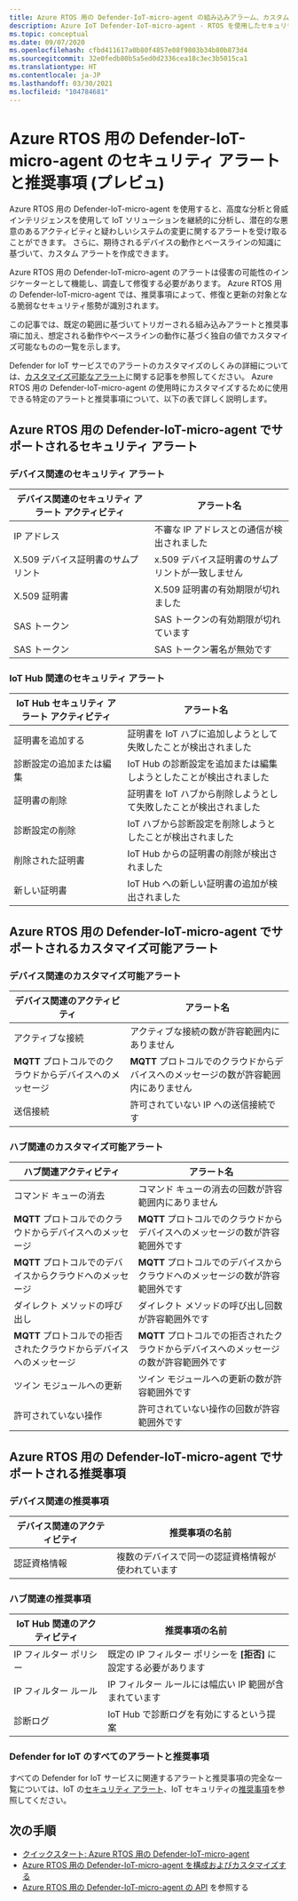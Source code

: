 ```yaml
---
title: Azure RTOS 用の Defender-IoT-micro-agent の組み込みアラーム、カスタム可能アラーム、および推奨事項
description: Azure IoT Defender-IoT-micro-agent - RTOS を使用したセキュリティ アラートと推奨される修復方法について説明します。
ms.topic: conceptual
ms.date: 09/07/2020
ms.openlocfilehash: cfbd411617a0b80f4857e08f9803b34b80b873d4
ms.sourcegitcommit: 32e0fedb80b5a5ed0d2336cea18c3ec3b5015ca1
ms.translationtype: HT
ms.contentlocale: ja-JP
ms.lasthandoff: 03/30/2021
ms.locfileid: "104784681"
---
```

# <a name="defender-iot-micro-agent-for-azure-rtos-security-alerts-and-recommendations-preview"></a>Azure RTOS 用の Defender-IoT-micro-agent のセキュリティ アラートと推奨事項 (プレビュ)

Azure RTOS 用の Defender-IoT-micro-agent を使用すると、高度な分析と脅威インテリジェンスを使用して IoT ソリューションを継続的に分析し、潜在的な悪意のあるアクティビティと疑わしいシステムの変更に関するアラートを受け取ることができます。 さらに、期待されるデバイスの動作とベースラインの知識に基づいて、カスタム アラートを作成できます。

Azure RTOS 用の Defender-IoT-micro-agent のアラートは侵害の可能性のインジケーターとして機能し、調査して修復する必要があります。 Azure RTOS 用の Defender-IoT-micro-agent では、推奨事項によって、修復と更新の対象となる脆弱なセキュリティ態勢が識別されます。 

この記事では、既定の範囲に基づいてトリガーされる組み込みアラートと推奨事項に加え、想定される動作やベースラインの動作に基づく独自の値でカスタマイズ可能なものの一覧を示します。 

Defender for IoT サービスでのアラートのカスタマイズのしくみの詳細については、[カスタマイズ可能なアラート](concept-customizable-security-alerts.md)に関する記事を参照してください。 Azure RTOS 用の Defender-IoT-micro-agent の使用時にカスタマイズするために使用できる特定のアラートと推奨事項について、以下の表で詳しく説明します。 

## <a name="defender-iot-micro-agent-for-azure-rtos-supported-security-alerts"></a>Azure RTOS 用の Defender-IoT-micro-agent でサポートされるセキュリティ アラート

### <a name="device-related-security-alerts"></a>デバイス関連のセキュリティ アラート

|デバイス関連のセキュリティ アラート アクティビティ  |アラート名  |
|---------|---------|
|IP アドレス| 不審な IP アドレスとの通信が検出されました|
|X.509 デバイス証明書のサムプリント|x.509 デバイス証明書のサムプリントが一致しません|
|X.509 証明書| X.509 証明書の有効期限が切れました|
|SAS トークン| SAS トークンの有効期限が切れています|
|SAS トークン| SAS トークン署名が無効です|

### <a name="iot-hub-related-security-alerts"></a>IoT Hub 関連のセキュリティ アラート

|IoT Hub セキュリティ アラート アクティビティ  |アラート名  |
|---------|---------|
|証明書を追加する    |  証明書を IoT ハブに追加しようとして失敗したことが検出されました       |
|診断設定の追加または編集    | IoT Hub の診断設定を追加または編集しようとしたことが検出されました      |
|証明書の削除    |  証明書を IoT ハブから削除しようとして失敗したことが検出されました       |
|診断設定の削除    |  IoT ハブから診断設定を削除しようとしたことが検出されました      |
|削除された証明書    | IoT Hub からの証明書の削除が検出されました        |
|新しい証明書     |  IoT Hub への新しい証明書の追加が検出されました       |

## <a name="defender-iot-micro-agent-for-azure-rtos-supported-customizable-alerts"></a>Azure RTOS 用の Defender-IoT-micro-agent でサポートされるカスタマイズ可能アラート

### <a name="device-related-customizable-alerts"></a>デバイス関連のカスタマイズ可能アラート

|デバイス関連のアクティビティ |アラート名  |
|---------|---------|
|アクティブな接続|アクティブな接続の数が許容範囲内にありません|
|**MQTT** プロトコルでのクラウドからデバイスへのメッセージ|**MQTT** プロトコルでのクラウドからデバイスへのメッセージの数が許容範囲内にありません|
|送信接続| 許可されていない IP への送信接続です|

### <a name="hub-related-customizable-alerts"></a>ハブ関連のカスタマイズ可能アラート 

|ハブ関連アクティビティ  |アラート名  |
|---------|---------|
|コマンド キューの消去     |  コマンド キューの消去の回数が許容範囲内にありません       |
|**MQTT** プロトコルでのクラウドからデバイスへのメッセージ    |  **MQTT** プロトコルでのクラウドからデバイスへのメッセージの数が許容範囲外です       |
|**MQTT** プロトコルでのデバイスからクラウドへのメッセージ    | **MQTT** プロトコルでのデバイスからクラウドへのメッセージの数が許容範囲外です        |
|ダイレクト メソッドの呼び出し     |  ダイレクト メソッドの呼び出し回数が許容範囲外です       |
|**MQTT** プロトコルでの拒否されたクラウドからデバイスへのメッセージ     |   **MQTT** プロトコルでの拒否されたクラウドからデバイスへのメッセージの数が許容範囲外です      |
|ツイン モジュールへの更新     |  ツイン モジュールへの更新の数が許容範囲外です       |
|許可されていない操作    |  許可されていない操作の回数が許容範囲外です       |

## <a name="defender-iot-micro-agent-for-azure-rtos-supported-recommendations"></a>Azure RTOS 用の Defender-IoT-micro-agent でサポートされる推奨事項

### <a name="device-related-recommendations"></a>デバイス関連の推奨事項

|デバイス関連のアクティビティ  |推奨事項の名前 |
|---------|---------|
|認証資格情報    |  複数のデバイスで同一の認証資格情報が使われています       |

### <a name="hub-related-recommendations"></a>ハブ関連の推奨事項

|IoT Hub 関連のアクティビティ  |推奨事項の名前 |
|---------|---------|
|IP フィルター ポリシー   |  既定の IP フィルター ポリシーを **[拒否]** に設定する必要があります  |
|IP フィルター ルール| IP フィルター ルールには幅広い IP 範囲が含まれています|
|診断ログ|IoT Hub で診断ログを有効にするという提案|

### <a name="all-defender-for-iot-alerts-and-recommendations"></a>Defender for IoT のすべてのアラートと推奨事項

すべての Defender for IoT サービスに関連するアラートと推奨事項の完全な一覧については、IoT の[セキュリティ アラート](concept-security-alerts.md)、IoT セキュリティの[推奨事項](concept-recommendations.md)を参照してください。

## <a name="next-steps"></a>次の手順

- [クイックスタート: Azure RTOS 用の Defender-IoT-micro-agent](quickstart-azure-rtos-security-module.md)
- [Azure RTOS 用の Defender-IoT-micro-agent を構成およびカスタマイズする](how-to-azure-rtos-security-module.md)
- [Azure RTOS 用の Defender-IoT-micro-agent の API](azure-rtos-security-module-api.md) を参照する